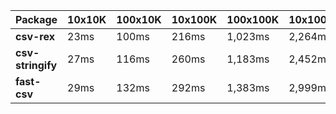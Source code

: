 | Package | 10x10K | 100x10K | 10x100K | 100x100K | 10x1000K 
|---------|---|---|---|---|---
| **csv-rex** | 23ms | 100ms | 216ms | 1,023ms | 2,264ms 
| **csv-stringify** | 27ms | 116ms | 260ms | 1,183ms | 2,452ms 
| **fast-csv** | 29ms | 132ms | 292ms | 1,383ms | 2,999ms 
